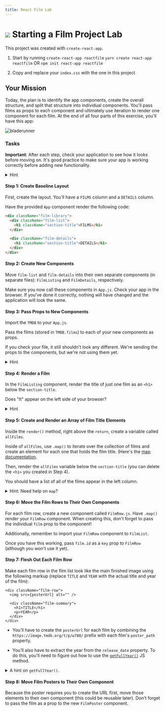 ```yaml
---
title: React Film Lab
---
```



# ![](https://ga-dash.s3.amazonaws.com/production/assets/logo-9f88ae6c9c3871690e33280fcf557f33.png) Starting a Film Project Lab

This project was created with `create-react-app`. 

1. Start by running `create-react-app reactfilm`
```yarn create react-app reactfilm```
OR
```npm init react-app reactfilm```

1. Copy and replace your `index.css` with the one in this project

## Your Mission

Today, the plan is to identify the app components, create the overall structure, and split that structure into individual components. You'll pass films as props to each component and ultimately use iteration to render one component for each film. At the end of all four parts of this exercise, you'll have this app:

![bladerunner](bladerunner.png)

### Tasks

**Important**: After each step, check your application to see how it looks before moving on. It's good practice to make sure your app is working correctly before adding new functionality.

<details>
  <summary>Hint</summary>
  Don't forget any <code>import</code> statements as you add more files.
</details>

#### Step 1: Create Baseline Layout

First, create the layout. You'll have a `FILMS` column and a `DETAILS` column.

Have the provided `App` component render the following code:

```html
<div className="film-library">
  <div className="film-list">
    <h1 className="section-title">FILMS</h1>
  </div>

  <div className="film-details">
    <h1 className="section-title">DETAILS</h1>
  </div>
</div>
```

#### Step 2: Create New Components

Move `film-list` and `film-details` into their own separate components (in separate files): `FilmListing` and `FilmDetails`, respectively.

Make sure you now call these components in `App.js`. Check your app in the browser. If you've done it correctly, nothing will have changed and the application will look the same.

#### Step 3: Pass Props to New Components

Import the `TMDB` to your `App.js`.

Pass the films (stored in `TMDB.films`) to each of your new components as props.

If you check your file, it still shouldn't look any different. We're sending the props to the components, but we're not using them yet.

<details>
  <summary>Hint</summary>
  For now, this step is just changing the <code>App.js</code> file to make sure it imports the film file and passes props.
</details>

#### Step 4: Render a Film

In the `FilmListing` component, render the title of just one film as an `<h1>` below the `section-title`.

Does "It" appear on the left side of your browser?

<details>
  <summary>Hint</summary>
  The film's prop is an array, and you just want the title from the first one.
</details>


#### Step 5: Create and Render an Array of Film Title Elements

Inside the `render()` method, right above the `return`, create a variable called `allFilms`.

Inside of `allFilms`, use `.map()` to iterate over the collection of films and create an element for each one that holds the film title. (Here's the [map documentation](https://developer.mozilla.org/en-US/docs/Web/JavaScript/Reference/Global_Objects/Array/map).

Then, render the `allFilms` variable below the `section-title` (you can delete the `<h1>` you created in Step 4).

You should have a list of all of the films appear in the left column.

<details>
  <summary>Hint: Need help on <code>map</code>?</summary>
  This step will look like this in your <code>render()</code> method (above the <code>return</code>):
  <code> let allFilms = this.props.films.map( film => ( your-jsx-per-film-here ))</code>
    Then, you'll just need to call <code>{allFilms}</code> in your JSX where you want the titles to appear.
</details>



#### Step 6: Move the Film Rows to Their Own Components

For each film row, create a new component called `FilmRow.js`. Have `.map()` render your `FilmRow` component. When creating this, don't forget to pass the individual `film` prop to the component!

Additionally, remember to import your `FilmRow` component to `FilmList`.

Once you have this working, pass `film.id` as a `key` prop to `FilmRow` (although you won't use it yet).

#### Step 7: Flesh Out Each Film Row

Make each film row in the film list look like the main finished image using the following markup (replace `TITLE` and `YEAR` with the actual title and year of the film):

```
<div className="film-row">
  <img src={posterUrl} alt="" />

  <div className="film-summary">
    <h1>TITLE</h1>
    <p>YEAR</p>
  </div>
</div>
```

- You'll have to create the `posterUrl` for each film by combining the `https://image.tmdb.org/t/p/w780/` prefix with each film's `poster_path` property.

- You'll also have to extract the year from the `release_date` property. To do this, you'll need to figure out how to use the [`getFullYear()`](https://developer.mozilla.org/en-US/docs/Web/JavaScript/Reference/Global_Objects/Date/getFullYear) JS method.

<details>
  <summary>A hint on <code>getFullYear().</code></summary>
  code>getFullYear()</code> will be a single line of new code, and you'll use the keywords <code>new</code> and <code>Date</code>.
</details>


#### Step 8: Move Film Posters to Their Own Component

Because the poster requires you to create the URL first, move those elements to their own component (this could be reusable later). Don't forget to pass the film as a prop to the new `FilmPoster` component.

